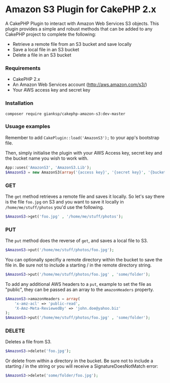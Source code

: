 # Amazon S3 Plugin for CakePHP 2.x

A CakePHP Plugin to interact with Amazon Web Services S3 objects. This plugin provides a simple and robust methods that can be added to any CakePHP project to complete the following:

* Retrieve a remote file from an S3 bucket and save locally
* Save a local file in an S3 bucket
* Delete a file in an S3 bucket

### Requirements

* CakePHP 2.x
* An Amazon Web Services account (http://aws.amazon.com/s3/)
* Your AWS access key and secret key

### Installation

```shell
composer require gianksp/cakephp-amazon-s3:dev-master
```

### Usuage examples

Remember to add `CakePlugin::load('AmazonS3');` to your app's bootstrap file. 

Then, simply initialise the plugin with your AWS Access key, secret key and the bucket name you wish to work with.

```php
App::uses('AmazonS3', 'AmazonS3.Lib');
$AmazonS3 = new AmazonS3(array('{access key}', '{secret key}', '{bucket name}'));
```

### GET

The `get` method retrieves a remote file and saves it locally. So let's say there is the file `foo.jpg` on S3 and you want to save it locally in `/home/me/stuff/photos` you'd use the following.

```php
$AmazonS3->get('foo.jpg' , '/home/me/stuff/photos');
```

### PUT

The `put` method does the reverse of `get`, and saves a local file to S3.

```php
$AmazonS3->put('/home/me/stuff/photos/foo.jpg');
```

You can optionally specifiy a remote directory within the bucket to save the file in. Be sure not to include a starting / in the remote directory string.

```php
$AmazonS3->put('/home/me/stuff/photos/foo.jpg' , 'some/folder');
```

To add any additional AWS headers to a `put`, example to set the file as "public", they can be passed as an array to the `amazonHeaders` property.

```php
$AmazonS3->amazonHeaders = array(
	'x-amz-acl' => 'public-read',
	'X-Amz-Meta-ReviewedBy' => 'john.doe@yahoo.biz'
);
$AmazonS3->put('/home/me/stuff/photos/foo.jpg' , 'some/folder');
```

### DELETE

Deletes a file from S3.

```php
$AmazonS3->delete('foo.jpg');
```

Or delete from within a directory in the bucket. Be sure not to include a starting / in the string or you will receive a SignatureDoesNotMatch error:

```php
$AmazonS3->delete('some/folder/foo.jpg');
```
